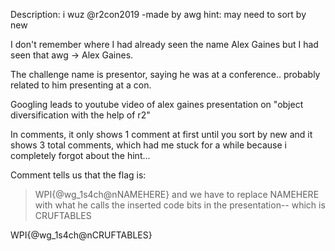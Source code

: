 Description:
i wuz @r2con2019
-made by awg 
hint: may need to sort by new

I don't remember where I had already seen the name Alex Gaines but I had seen that awg -> Alex Gaines.

The challenge name is presentor, saying he was at a conference.. probably related to him presenting at a con.

Googling leads to youtube video of alex gaines presentation on "object diversification with the help of r2"

In comments, it only shows 1 comment at first until you sort by new and it shows 3 total comments, which had me stuck for a while because i completely forgot about the hint...

Comment tells us that the flag is:
> WPI{@wg_1s4ch@nNAMEHERE} and we have to replace NAMEHERE with what he calls the inserted code bits in the presentation-- which is CRUFTABLES

WPI{@wg_1s4ch@nCRUFTABLES}
